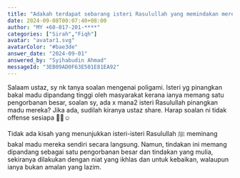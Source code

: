 ```yaml
---
title: "Adakah terdapat sebarang isteri Rasulullah yang memindakan merelakan madu bagi isteri lain?"
date: 2024-09-08T00:07:40+08:00
author: "MY +60-017-201-****"
categories: ["Sirah","Fiqh"]
avatar: "avatar1.svg"
avatarColor: "#bae3de"
answer_date: "2024-09-01"
answered_by: "Syihabudin Ahmad"
messageId: "3EB09AD0F63E501E81EA92"
---
```


Salaam ustaz, sy nk tanya soalan mengenai poligami. Isteri yg pinangkan bakal madu dipandang tinggi oleh masyarakat kerana ianya memang satu pengorbanan besar, soalan sy, ada x mana2 isteri Rasulullah pinangkan madu mereka? Jika ada, sudilah kiranya ustaz share. Harap soalan ni tidak offense sesiapa 🙏🏻☺️

<!--more-->

Tidak ada kisah yang menunjukkan isteri-isteri Rasulullah ﷺ meminang bakal madu mereka sendiri secara langsung. Namun, tindakan ini memang dipandang sebagai satu pengorbanan besar dan tindakan yang mulia, sekiranya dilakukan dengan niat yang ikhlas dan untuk kebaikan, walaupun ianya bukan amalan yang lazim.
